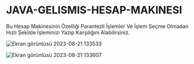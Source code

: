 # JAVA-GELISMIS-HESAP-MAKINESI
 Bu Hesap Makinesinin Özelliği Parantezli İşlemler Ve İşlem Seçme Olmadan Hızlı Şekilde İşleminizi Yazıp Karşılığını Alabilirsiniz.


![Ekran görüntüsü 2023-08-21 133533](https://github.com/CevatEkici/JAVA-GELISMIS-HESAP-MAKINESI/assets/127509097/6d5401ab-649d-4722-a698-a90d1b4ad6ee)






![Ekran görüntüsü 2023-08-21 133607](https://github.com/CevatEkici/JAVA-GELISMIS-HESAP-MAKINESI/assets/127509097/0cb69df6-f620-48cc-88b6-09861d877cd2)

